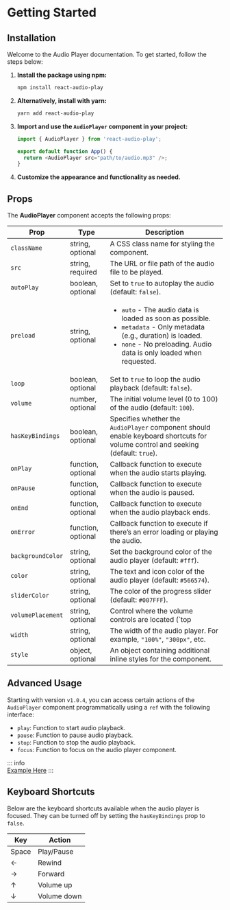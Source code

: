 # Getting Started

## Installation

Welcome to the Audio Player documentation. To get started, follow the steps below:

1. **Install the package using npm:**

    ```bash
    npm install react-audio-play
    ```

2. **Alternatively, install with yarn:**

    ```bash
    yarn add react-audio-play
    ```

3. **Import and use the `AudioPlayer` component in your project:**

    ```js
    import { AudioPlayer } from 'react-audio-play';

    export default function App() {
      return <AudioPlayer src="path/to/audio.mp3" />;
    }
    ```

4. **Customize the appearance and functionality as needed.**

## Props

The **AudioPlayer** component accepts the following props:

| Prop            | Type                 | Description                                                                                   |
| --------------- | -------------------- | --------------------------------------------------------------------------------------------- |
| `className`     | string, optional     | A CSS class name for styling the component.                                                   |
| `src`           | string, required     | The URL or file path of the audio file to be played.                                           |
| `autoPlay`      | boolean, optional    | Set to `true` to autoplay the audio (default: `false`).                                        |
| `preload`       | string, optional     | <ul><li>`auto` - The audio data is loaded as soon as possible.</li> <li>`metadata` - Only metadata (e.g., duration) is loaded.</li> <li>`none` - No preloading. Audio data is only loaded when requested.</li></ul> |
| `loop`          | boolean, optional    | Set to `true` to loop the audio playback (default: `false`).                                   |
| `volume`        | number, optional     | The initial volume level (0 to 100) of the audio (default: `100`).                             |
| `hasKeyBindings`| boolean, optional    | Specifies whether the `AudioPlayer` component should enable keyboard shortcuts for volume control and seeking (default: `true`). |
| `onPlay`        | function, optional   | Callback function to execute when the audio starts playing.                                    |
| `onPause`       | function, optional   | Callback function to execute when the audio is paused.                                         |
| `onEnd`         | function, optional   | Callback function to execute when the audio playback ends.                                     |
| `onError`       | function, optional   | Callback function to execute if there’s an error loading or playing the audio.                 |
| `backgroundColor`| string, optional    | Set the background color of the audio player (default: `#fff`).                                |
| `color`         | string, optional     | The text and icon color of the audio player (default: `#566574`).                              |
| `sliderColor`   | string, optional     | The color of the progress slider (default: `#007FFF`).                                         |
| `volumePlacement`| string, optional    | Control where the volume controls are located (`top | bottom`) (default: `top`).            |
| `width`         | string, optional     | The width of the audio player. For example, `"100%"`, `"300px"`, etc.                          |
| `style`         | object, optional     | An object containing additional inline styles for the component.                               |


## Advanced Usage

Starting with version `v1.0.4`, you can access certain actions of the `AudioPlayer` component programmatically using a `ref` with the following interface:

- `play`: Function to start audio playback.
- `pause`: Function to pause audio playback.
- `stop`: Function to stop the audio playback.
- `focus`: Function to focus on the audio player component.

::: info  
[Example Here](/examples.html#example-4-usage-with-ref-available-from-v1-0-4)
:::

## Keyboard Shortcuts

Below are the keyboard shortcuts available when the audio player is focused. They can be turned off by setting the `hasKeyBindings` prop to `false`.

| Key   | Action        |
| ----- | ------------- |
| Space | Play/Pause    |
| ←     | Rewind        |
| →     | Forward       |
| ↑     | Volume up     |
| ↓     | Volume down   |


